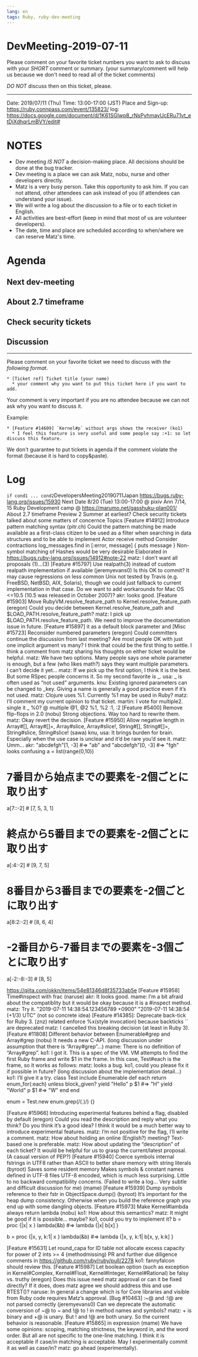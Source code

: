 ```yaml
---
lang: en
tags: Ruby, ruby-dev-meeting
---
```


# DevMeeting-2019-07-11

Please comment on your favorite ticket numbers you want to ask to discuss with your *SHORT* comment or summary.
(your summary/comment will help us because we don't need to read all of the ticket comments)

*DO NOT* discuss then on this ticket, please.

----

Date: 2019/07/11 (Thu)
Time: 13:00-17:00 (JST)
Place and Sign-up: https://ruby.connpass.com/event/135823/
log: https://docs.google.com/document/d/1K61SGIwp8_rNsPyhmayUcERu71vt_etDjXdhqrLmBVY/edit#

# NOTES

- Dev meeting *IS NOT* a decision-making place. All decisions should be done at the bug tracker.
- Dev meeting is a place we can ask Matz, nobu, nurse and other developers directly.
- Matz is a very busy person. Take this opportunity to ask him. If you can not attend, other attendees can ask instead of you (if attendees can understand your issue).
- We will write a log about the discussion to a file or to each ticket in English.
- All activities are best-effort (keep in mind that most of us are volunteer developers).
- The date, time and place are scheduled according to when/where we can reserve Matz's time.

# Agenda

## Next dev-meeting

## About 2.7 timeframe

## Check security tickets

## Discussion

----

Please comment on your favorite ticket we need to discuss with *the following format*.

```
* [Ticket ref] Ticket title (your name)
  * your comment why you want to put this ticket here if you want to add.
```

Your comment is very important if you are no attendee because we can not ask why you want to discuss it.

Example:

```
* [Feature #14609] `Kernel#p` without args shows the receiver (ko1)
  * I feel this feature is very useful and some people say :+1: so let discuss this feature.
```

We don't guarantee to put tickets in agenda if the comment violate the format (because it is hard to copy&paste).

# Log

`if cond1 ... cond2`DevelopersMeeting20190711Japan
https://bugs.ruby-lang.org/issues/15930
Next Date
8/20 (Tue) 13:00-17:00 @ pixiv
Ann
7/14, 15 Ruby Development camp @ https://marumo.net/gasshuku-plan001/
About 2.7 timeframe
Preview 2 Summer at earliest?
Check security tickets
talked about some matters of concernce
Topics
[Feature #14912] Introduce pattern matching syntax (pitr.ch)
Could the pattern matching be made available as a first-class citizen to be used as a filter when searching in data structures and to be able to implement Actor receive method
Consider contractions log_messages.find in [:error, message] { puts message }
Non-symbol matching of Hashes would be very desirable
Elaborated in https://bugs.ruby-lang.org/issues/14912#note-22
matz: I don’t want all proposals (1)…(3)
[Feature #15797] Use realpath(3) instead of custom realpath implementation if available (jeremyevans0)
Is this OK to commit? It may cause regressions on less common Unix not tested by Travis (e.g. FreeBSD, NetBSD, AIX, Solaris), though we could just fallback to current implementation in that case.
Do we want to add workarounds for Mac OS <=10.5 (10.5 was released in October 2007)?
akr: looks good.
[Feature #15903] Move RubyVM.resolve_feature_path to Kernel.resolve_feature_path (eregon)
Could you decide between Kernel.resolve_feature_path and $LOAD_PATH.resolve_feature_path?
matz: I pick up $LOAD_PATH.resolve_feature_path. We need to improve the documentation issue in future.
[Feature #15897] it as a default block parameter and [Misc #15723] Reconsider numbered parameters (eregon)
Could committers continue the discussion from last meeting? Are most people OK with just one implicit argument vs many? I think that could be the first thing to settle.
I think a comment from matz sharing his thoughts on either ticket would be helpful.
matz: We have two options. Many people says one whole parameter is enough, but a few (who likes math?) says they want multiple parameters. I can’t decide it yet…
matz: If we pick up the first option, I think it is the best. But some RSpec people concerns it. So my second favorite is _.
usa: _ is often used as “not used” arguments.
knu: Existing ignored parameters can be changed to _key. Giving a name is generally a good practice even if it’s not used.
matz: Clojure uses %1. Currently %1 may be used in Ruby?
matz: I’ll comment my current opinion to that ticket.
martin: I vote for multiple2.
single
it
_
%0?
@
multiple
@1, @2
%1, %2
:1, :2
[Feature #5400] Remove flip-flops in 2.0 (nobu)
Strong objections. Way too hard to rewrite them.
matz: Okay revert the decision.
[Feature #15950] Allow negative length in Array#[], Array#[]=, Array#slice, Array#slice!, String#[], String#[]=, String#slice, String#slice! (sawa)
knu, usa: It brings burden for brain. Especially when the use case is unclear and it’d be rare you’d see it.
matz: Umm…
akr: "abcdefgh"[1, -3] #=> "ab" and "abcdefgh"[0, -3] #=> "fgh" looks confusing
a = list(range(0,10))
# 7番目から始点までの要素を-2個ごとに取り出す
a[7::-2] # [7, 5, 3, 1]
# 終点から5番目までの要素を-2個ごとに取り出す
a[:4:-2] # [9, 7, 5]
# 8番目から3番目までの要素を-2個ごとに取り出す
a[8:2:-2] # [8, 6, 4]
# -2番目から-7番目までの要素を-3個ごとに取り出す
a[-2:-8:-3] # [8, 5]


https://qiita.com/okkn/items/54e81346d8f35733ab5e
[Feature #15958] Time#inspect with frac (naruse)
akr: It looks good.
mame: I’m a bit afraid about the compatiblity but it would be okay because it is a #inspect method.
matz: Try it.
"2019-07-11 14:38:54.123456789 +0900"
"2019-07-11 14:38:54 (+1/3) UTC" (not so concrete idea)
[Feature #14385]: Deprecate back-tick for Ruby 3. (znz)
related enforce %x(style invocation) because backticks `` are deprecated
matz: I cancelled this breaking decision (at least in Ruby 3).
[Feature #11808] Different behavior between Enumerable#grep and Array#grep (nobu)
It needs a new C-API.
(long discussion under assumption that there is “Array#grep”…)
mame: There is no definition of “Array#grep”.
ko1: I got it. This is a spec of the VM. VM attempts to find the first Ruby frame and write $1 in the frame. In this case, Test#each is the frame, so it works as follows:
matz: looks a bug. ko1, could you please fix it if possible in future?
(long discussion about the implementation detail…)
ko1: I’ll give it a try.
class Test
  include Enumerable
  def each
    return enum_for(:each) unless block_given?
    yield "Hello"
    p $1 #=> "H"
    yield "World"
    p $1 #=> "W"
  end
end


enum = Test.new
enum.grep(/(.)/) {}


[Feature #15966] Introducing experimental features behind a flag, disabled by default (eregon)
Could you read the description and reply what you think? Do you think it’s a good idea? I think it would be a much better way to introduce experimental features.
matz: I’m not positive for the flag, I’ll write a comment.
matz: How about holding an online (English?) meeting? Text-based one is preferable.
matz: How about updating the “description” of each ticket? It would be helpful for us to grasp the current/latest proposal. (A casual version of PEP?)
[Feature #15940] Coerce symbols internal fstrings in UTF8 rather than ASCII to better share memory with string literals (byroot)
Saves some resident memory
Makes symbols & constant names defined in UTF-8 files UTF-8 encoded, which is much less surprising.
Little to no backward compatibility concerns.
(Failed to write a log… Very subtle and difficult discussion for me) (mame)
[Feature #15939] Dump symbols reference to their fstr in ObjectSpace.dump() (byroot)
It’s important for the heap dump consistency. Otherwise when you build the reference graph you end up with some dangling objects.
[Feature #15973] Make Kernel#lambda always return lambda (nobu)
ko1: How about this semantics?
matz: It might be good if it is possible… maybe? ko1, could you try to implement it?
b = proc {|x| x }
lambda(&b) #=>
lambda {|x| b[x] }


b = proc {|x, y, k:1| x }
lambda(&b) #=>
lambda {|x, y, k:1| b[x, y, k:k] }


[Feature #15631] Let round_capa for ID table not allocate excess capacity for power of 2 ints >= 4 (methodmissing)
PR and further due diligence comments in https://github.com/ruby/ruby/pull/2278
ko1: fannyfalcon should review this.
[Feature #15987] Let boolean option (such as exception in Kernel#Complex, Kernel#Float, Kernel#Integer, Kernel#Rational) be falsy vs. truthy (eregon)
Does this issue need matz approval or can it be fixed directly? If it does, does matz agree we should address this and use RTEST()?
naruse: In general a change which is for Core libraries and visible from Ruby code requires Matz’s approval.
[Bug #10463] :~@ and :!@ are not parsed correctly (jeremyevans0)
Can we deprecate the automatic conversion of ~@ to ~ and !@ to ! in method names and symbols?
matz: + is binary and +@ is unary. But ! and !@ are both unary. So the current behavior is reasonable.
[Feature #15865] <expr> in <pattern> expression (mame)
We have some opinions: scoping, matching strictness, the keyword in, and the word order. But all are not specific to the one-line matching. I think it is acceptable if case/in matching is acceptable. May I experimentally commit it as well as case/in?
matz: go ahead (experimentally).




